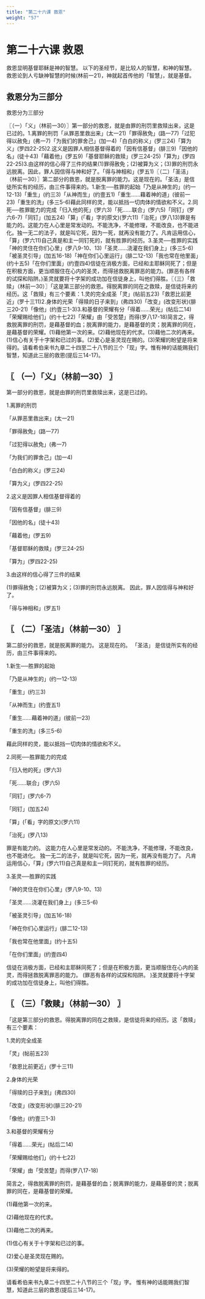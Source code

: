 ```yaml
---
title: "第二十六课 救恩"
weight: "57"
---
```


# 第二十六课 救恩


救恩显明基督耶稣是神的智慧。
以下的圣经节，是比较人的智慧，和神的智慧。
救恩论到人亏缺神智慧的时候(林前一21)，神就起首传他的「智慧」，就是基督。


## 救恩分为三部分

救恩分为三部分

〖（一）「义」（林前一30）〗第一部分的救恩，就是由罪的刑罚里救赎出来，这是已过的。1.离罪的刑罚「从罪恶里救出来」(太一21)「罪得赦免」(路一77)「过犯得以赦免」(弗一7)「为我们的罪舍己」(加一4)「白白的称义」(罗三24)「算为义」(罗四22-25)2.这义是因罪人相信基督得着的「因有信基督」(腓三9)「因他的名」(徒十43)「藉着他」(罗五9)「基督耶稣的救赎」(罗三24-25)「算为」(罗四22-25)3.由这样的信心得了三件的结果(1)罪得赦免；(2)被算为义；(3)罪的刑罚永远脱离。因此，罪人因信得与神和好了。「得与神相和」(罗五1)〖（二）「圣洁」（林前一30）〗第二部分的救恩，就是脱离罪的能力。这是现在的。「圣洁」是信徒所实有的经历，由三件事得来的。1.新生──胜罪的起始「乃是从神生的」(约一12-13)「重生」(约三3)「从神而生」(约壹五1)「重生……藉着神的道」(彼前一23)「重生的洗」(多三5-6)藉此同样的灵，能以抵挡一切肉体的情欲和不义。2.同死──胜罪能力的完成「归入他的死」(罗六3)「死……联合」(罗六5)「同钉」(罗六6-7)「同钉」(加五24)「算」(「看」字的原文)(罗六11)「治死」(罗八13)罪是有能力的。这能力在人心里是常发动的。不能洗净，不能修理，不能改良，也不能进化。独一无二的法子，就是叫它死，因为一死，就再没有能力了。凡肯运用信心，「算」(罗六11)自己真是和主一同钉死的，就有胜罪的经历。3.圣灵──胜罪的实践「神的灵住在你们心里」(罗八9-10、13)「圣灵……浇灌在我们身上」(多三5-6)「被圣灵引导」(加五16-18)「神在你们心里运行」(腓二12-13)「我也常在他里面」(约十五5)「在你们里面」(约壹四4)信徒在消极方面，已经和主耶稣同死了；但是在积极方面，更当顺服住在心内的圣灵，而得拯救脱离罪恶的能力。(罪恶有各样的试探和陷阱。)圣灵就要将十字架的成功加在信徒身上，叫他们得胜。〖（三）「救赎」（林前一30）〗「这是第三部分的救恩。得脱离罪的同在之救赎，是信徒将来的经历。这「救赎」有三个要素：1.灵的完全成圣「灵」(帖前五23)「救恩比前更近」(罗十三11)2.身体的光荣「得赎的日子来到」(弗四30)「改变」(改变形状)(腓三20-21)「像他」(约壹三1-3)3.和基督的荣耀有分「得着……荣光」(帖后二14)「荣耀赐给他们」(约十七22)「荣耀」由「受苦楚」而得(罗八17-18)简言之，得救脱离罪的刑罚，是藉基督的血；脱离罪的能力，是藉基督的灵；脱离罪的同在，是藉基督的荣耀。(1)藉他第一次的来。(2)藉他现在的代求。(3)藉他二次的再来。(1)信心有关于十字架和已过的事。(2)爱心是圣灵现在赐的。(3)荣耀的盼望是将来得的。请看希伯来书九章二十四至二十八节的三个「现」字。惟有神的话能赐我们智慧，知道此三层的救恩(提后三14-17)。
## 〖 （一）「义」（林前一30） 〗

第一部分的救恩，就是由罪的刑罚里救赎出来，这是已过的。

1.离罪的刑罚

「从罪恶里救出来」(太一21)

「罪得赦免」(路一77)

「过犯得以赦免」(弗一7)

「为我们的罪舍己」(加一4)

「白白的称义」(罗三24)

「算为义」(罗四22-25)

2.这义是因罪人相信基督得着的

「因有信基督」(腓三9)

「因他的名」(徒十43)

「藉着他」(罗五9)

「基督耶稣的救赎」(罗三24-25)

「算为」(罗四22-25)

3.由这样的信心得了三件的结果

(1)罪得赦免；(2)被算为义；(3)罪的刑罚永远脱离。
因此，罪人因信得与神和好了。

「得与神相和」(罗五1)

## 〖 （二）「圣洁」（林前一30） 〗

第二部分的救恩，就是脱离罪的能力。
这是现在的。
「圣洁」
是信徒所实有的经历，由三件事得来的。

1.新生──胜罪的起始

「乃是从神生的」(约一12-13)

「重生」(约三3)

「从神而生」(约壹五1)

「重生……藉着神的道」(彼前一23)

「重生的洗」(多三5-6)

藉此同样的灵，能以抵挡一切肉体的情欲和不义。

2.同死──胜罪能力的完成

「归入他的死」(罗六3)

「死……联合」(罗六5)

「同钉」(罗六6-7)

「同钉」(加五24)

「算」(「看」字的原文)(罗六11)

「治死」(罗八13)

罪是有能力的。
这能力在人心里是常发动的。
不能洗净，不能修理，不能改良，也不能进化。
独一无二的法子，就是叫它死，因为一死，就再没有能力了。
凡肯运用信心，「算」(罗六11)自己真是和主一同钉死的，就有胜罪的经历。

3.圣灵──胜罪的实践

「神的灵住在你们心里」(罗八9-10、13)

「圣灵……浇灌在我们身上」(多三5-6)

「被圣灵引导」(加五16-18)

「神在你们心里运行」(腓二12-13)

「我也常在他里面」(约十五5)

「在你们里面」(约壹四4)

信徒在消极方面，已经和主耶稣同死了；但是在积极方面，更当顺服住在心内的圣灵，而得拯救脱离罪恶的能力。
(罪恶有各样的试探和陷阱。
)圣灵就要将十字架的成功加在信徒身上，叫他们得胜。

## 〖 （三）「救赎」（林前一30） 〗

「这是第三部分的救恩。得脱离罪的同在之救赎，是信徒将来的经历。这「救赎」
有三个要素：

1.灵的完全成圣

「灵」(帖前五23)

「救恩比前更近」(罗十三11)

2.身体的光荣

「得赎的日子来到」(弗四30)

「改变」(改变形状)(腓三20-21)

「像他」(约壹三1-3)

3.和基督的荣耀有分

「得着……荣光」(帖后二14)

「荣耀赐给他们」(约十七22)

「荣耀」由「受苦楚」而得(罗八17-18)

简言之，得救脱离罪的刑罚，是藉基督的血；脱离罪的能力，是藉基督的灵；脱离罪的同在，是藉基督的荣耀。

(1)藉他第一次的来。

(2)藉他现在的代求。

(3)藉他二次的再来。

(1)信心有关于十字架和已过的事。

(2)爱心是圣灵现在赐的。

(3)荣耀的盼望是将来得的。

请看希伯来书九章二十四至二十八节的三个「现」字。
惟有神的话能赐我们智慧，知道此三层的救恩(提后三14-17)。
